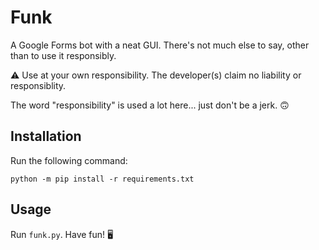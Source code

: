 # Funk

A Google Forms bot with a neat GUI. There's not much else to say, other than to use it responsibly.

⚠️ Use at your own responsibility. The developer(s) claim no liability or responsiblity.

The word "responsibility" is used a lot here... just don't be a jerk. 🙃

## Installation

Run the following command:

```
python -m pip install -r requirements.txt
```

## Usage

Run `funk.py`. Have fun! 🖥️
